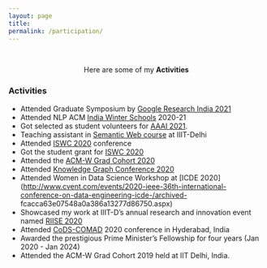 ```yaml
---
layout: page
title: 
permalink: /participation/
---
```


<br />
<p align="center">
Here are some of my <b>Activities</b>
</p>

### Activities
- Attended Graduate Symposium by [Google Research India 2021](https://sites.google.com/view/graduatesymposium2021)
- Attended NLP ACM [India Winter Schools](https://aaai.org/Conferences/AAAI-21/) 2020-21 
- Got selected as student volunteers for [AAAI 2021](https://aaai.org/Conferences/AAAI-21/).
- Teaching assistant in [Semantic Web course](http://raghavam.github.io/teaching/2019/winter/semweb/) at IIIT-Delhi
- Attended [ISWC 2020](https://iswc2020.semanticweb.org/) conference
- Got the student grant for [ISWC 2020](https://iswc2020.semanticweb.org/) 
- Attended the [ACM-W Grad Cohort 2020](https://www.notion.so/ACM-W-Grad-Cohort-07310849305f495295988afe113cc386)
- Attended [Knowledge Graph Conference 2020](https://www.ontotext.com/company/event/knowledge-graph-conference-2020/)
- Attended Women in Data Science Workshop at [ICDE 2020](http://www.cvent.com/events/2020-ieee-36th-international-conference-on-data-engineering-icde-/archived-  fcacca63e07548a0a386a13277d86750.aspx)
- Showcased my work at IIIT-D’s annual research and innovation event named [RIISE 2020](https://www.iiitd.ac.in/riise)
- Attended [CoDS-COMAD](https://cods-comad.in/) 2020 conference in Hyderabad, India
- Awarded the prestigious Prime Minister’s Fellowship for four years (Jan 2020 - Jan 2024)
- Attended the ACM-W Grad Cohort 2019 held at IIT Delhi, India.
